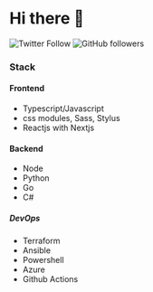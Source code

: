 # Hi there 👋

![Twitter Follow](https://img.shields.io/twitter/follow/koenverburg_?label=Follow)
![GitHub followers](https://img.shields.io/github/followers/koenverburg?label=Follow&style=social)

### Stack

#### Frontend

- Typescript/Javascript
- css modules, Sass, Stylus
- Reactjs with Nextjs

#### Backend

- Node
- Python
- Go
- C#

##### DevOps

- Terraform
- Ansible
- Powershell
- Azure
- Github Actions
